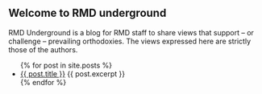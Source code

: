 ## Welcome to RMD underground

RMD Underground is a blog for RMD staff to share views that support – or challenge – prevailing orthodoxies. The views expressed here are strictly those of the authors.

<ul>
  {% for post in site.posts %}
    <li>
      <a href="{{ post.url }}">{{ post.title }}</a>
      {{ post.excerpt }}
    </li>
  {% endfor %}
</ul>
